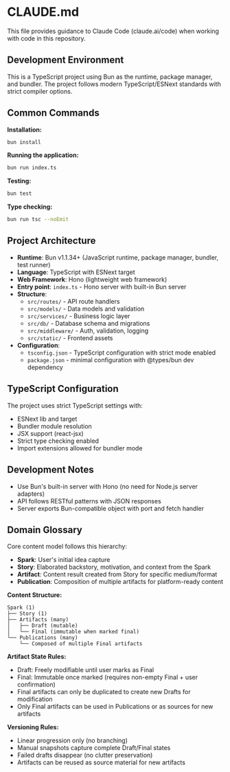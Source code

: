 # CLAUDE.md

This file provides guidance to Claude Code (claude.ai/code) when working with code in this repository.

## Development Environment

This is a TypeScript project using Bun as the runtime, package manager, and bundler. The project follows modern TypeScript/ESNext standards with strict compiler options.

## Common Commands

**Installation:**
```bash
bun install
```

**Running the application:**
```bash
bun run index.ts
```

**Testing:**
```bash
bun test
```

**Type checking:**
```bash
bun run tsc --noEmit
```

## Project Architecture

- **Runtime**: Bun v1.1.34+ (JavaScript runtime, package manager, bundler, test runner)
- **Language**: TypeScript with ESNext target
- **Web Framework**: Hono (lightweight web framework)
- **Entry point**: `index.ts` - Hono server with built-in Bun server
- **Structure**: 
  - `src/routes/` - API route handlers
  - `src/models/` - Data models and validation
  - `src/services/` - Business logic layer
  - `src/db/` - Database schema and migrations
  - `src/middleware/` - Auth, validation, logging
  - `src/static/` - Frontend assets
- **Configuration**: 
  - `tsconfig.json` - TypeScript configuration with strict mode enabled
  - `package.json` - minimal configuration with @types/bun dev dependency

## TypeScript Configuration

The project uses strict TypeScript settings with:
- ESNext lib and target
- Bundler module resolution
- JSX support (react-jsx)
- Strict type checking enabled
- Import extensions allowed for bundler mode

## Development Notes

- Use Bun's built-in server with Hono (no need for Node.js server adapters)
- API follows RESTful patterns with JSON responses
- Server exports Bun-compatible object with port and fetch handler

## Domain Glossary

Core content model follows this hierarchy:
- **Spark**: User's initial idea capture
- **Story**: Elaborated backstory, motivation, and context from the Spark
- **Artifact**: Content result created from Story for specific medium/format
- **Publication**: Composition of multiple artifacts for platform-ready content

**Content Structure:**
```
Spark (1)
├── Story (1)
├── Artifacts (many)
│   ├── Draft (mutable)
│   └── Final (immutable when marked final)
└── Publications (many)
    └── Composed of multiple Final artifacts
```

**Artifact State Rules:**
- Draft: Freely modifiable until user marks as Final
- Final: Immutable once marked (requires non-empty Final + user confirmation)
- Final artifacts can only be duplicated to create new Drafts for modification
- Only Final artifacts can be used in Publications or as sources for new artifacts

**Versioning Rules:**
- Linear progression only (no branching)
- Manual snapshots capture complete Draft/Final states
- Failed drafts disappear (no clutter preservation)
- Artifacts can be reused as source material for new artifacts